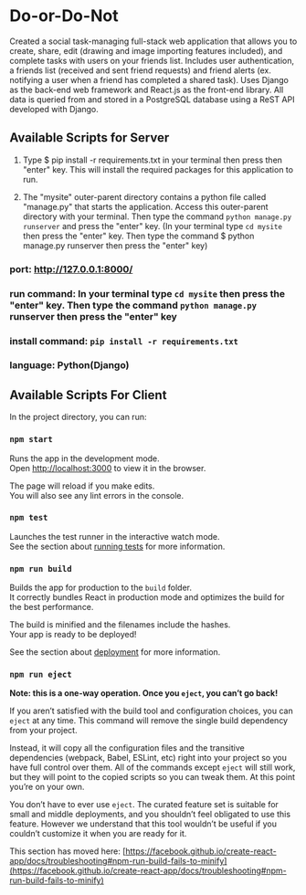 # Do-or-Do-Not
Created a social task-managing full-stack web application that allows you to create, share, edit (drawing and image importing features included), and complete tasks with users on your friends list. Includes user authentication, a friends list (received and sent friend requests) and friend alerts (ex. notifying a user when a friend has completed a shared task). Uses Django as the back-end web framework and React.js as the front-end library. All data is queried from and stored in a PostgreSQL database using a ReST API developed with Django.

## Available Scripts for Server


1. Type $ pip install -r requirements.txt in your terminal then press then "enter" key. This will install the required packages for this application to run.

2. The "mysite" outer-parent directory contains a python file called "manage.py" that starts the application. Access this 
outer-parent directory with your terminal. Then type the command `python manage.py runserver` and press the "enter" key. 
(In your terminal type `cd mysite` then press the "enter" key. Then type the command $ python manage.py runserver then press the "enter" key)

   
                                        

### port: http://127.0.0.1:8000/

### run command: In your terminal type `cd mysite` then press the "enter" key. Then type the command `python manage.py` runserver then press the "enter" key

### install command: `pip install -r requirements.txt`

### language: Python(Django)

## Available Scripts For Client

In the project directory, you can run:

### `npm start`

Runs the app in the development mode.\
Open [http://localhost:3000](http://localhost:3000) to view it in the browser.

The page will reload if you make edits.\
You will also see any lint errors in the console.

### `npm test`

Launches the test runner in the interactive watch mode.\
See the section about [running tests](https://facebook.github.io/create-react-app/docs/running-tests) for more information.

### `npm run build`

Builds the app for production to the `build` folder.\
It correctly bundles React in production mode and optimizes the build for the best performance.

The build is minified and the filenames include the hashes.\
Your app is ready to be deployed!

See the section about [deployment](https://facebook.github.io/create-react-app/docs/deployment) for more information.

### `npm run eject`

**Note: this is a one-way operation. Once you `eject`, you can’t go back!**

If you aren’t satisfied with the build tool and configuration choices, you can `eject` at any time. This command will remove the single build dependency from your project.

Instead, it will copy all the configuration files and the transitive dependencies (webpack, Babel, ESLint, etc) right into your project so you have full control over them. All of the commands except `eject` will still work, but they will point to the copied scripts so you can tweak them. At this point you’re on your own.

You don’t have to ever use `eject`. The curated feature set is suitable for small and middle deployments, and you shouldn’t feel obligated to use this feature. However we understand that this tool wouldn’t be useful if you couldn’t customize it when you are ready for it.



This section has moved here: [https://facebook.github.io/create-react-app/docs/troubleshooting#npm-run-build-fails-to-minify](https://facebook.github.io/create-react-app/docs/troubleshooting#npm-run-build-fails-to-minify)
